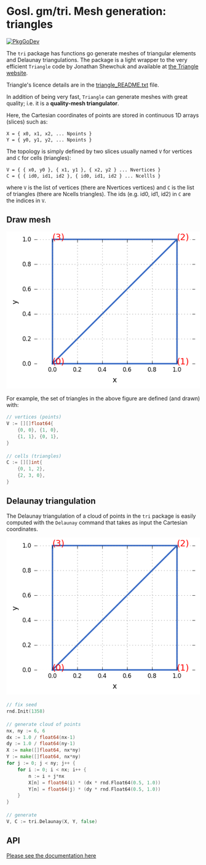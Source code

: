 # Gosl. gm/tri. Mesh generation: triangles

[![PkgGoDev](https://pkg.go.dev/badge/github.com/cpmech/gosl/gm/tri)](https://pkg.go.dev/github.com/cpmech/gosl/gm/tri)

The `tri` package has functions go generate meshes of triangular elements and Delaunay
triangulations. The package is a light wrapper to the very efficient `Triangle` code by Jonathan
Shewchuk and available at [the Triangle website](https://www.cs.cmu.edu/~quake/triangle.html).

Triangle's licence details are in the <a href="triangle_README.txt">triangle_README.txt</a> file.

In addition of being very fast, `Triangle` can generate meshes with great quality; i.e. it is a
**quality-mesh triangulator**.

Here, the Cartesian coordinates of points are stored in continuous 1D arrays (slices) such as:

```
X = { x0, x1, x2, ... Npoints }
Y = { y0, y1, y2, ... Npoints }
```

The topology is simply defined by two slices usually named `V` for vertices and `C` for cells
(triangles):

```
V = { { x0, y0 }, { x1, y1 }, { x2, y2 } ... Nvertices }
C = { { id0, id1, id2 }, { id0, id1, id2 } ... Ncellls }
```

where `V` is the list of vertices (there are Nvertices vertices) and `C` is the list of triangles
(there are Ncells triangles). The ids (e.g. id0, id1, id2) in `C` are the indices in `V`.

## Draw mesh

![](data/tri_draw01.png)

For example, the set of triangles in the above figure are defined (and drawn) with:

```go
// vertices (points)
V := [][]float64{
    {0, 0}, {1, 0},
    {1, 1}, {0, 1},
}

// cells (triangles)
C := [][]int{
    {0, 1, 2},
    {2, 3, 0},
}
```

## Delaunay triangulation

The Delaunay triangulation of a cloud of points in the `tri` package is easily computed with the
`Delaunay` command that takes as input the Cartesian coordinates.

![](data/tri_draw01.png)

```go
// fix seed
rnd.Init(1358)

// generate cloud of points
nx, ny := 6, 6
dx := 1.0 / float64(nx-1)
dy := 1.0 / float64(ny-1)
X := make([]float64, nx*ny)
Y := make([]float64, nx*ny)
for j := 0; j < ny; j++ {
    for i := 0; i < nx; i++ {
        n := i + j*nx
        X[n] = float64(i) * (dx * rnd.Float64(0.5, 1.0))
        Y[n] = float64(j) * (dy * rnd.Float64(0.5, 1.0))
    }
}

// generate
V, C := tri.Delaunay(X, Y, false)
```

## API

[Please see the documentation here](https://pkg.go.dev/github.com/cpmech/gosl/gm/tri)
